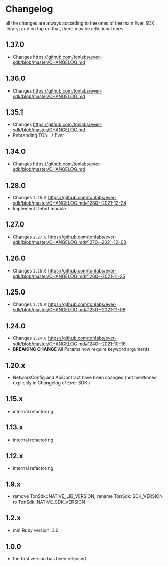 # Changelog

all the changes are always according to the ones of the main Ever SDK library; and on top on that, there may be additional ones

1.37.0
-----
* Changes https://github.com/tonlabs/ever-sdk/blob/master/CHANGELOG.md

1.36.0
-----
* Changes https://github.com/tonlabs/ever-sdk/blob/master/CHANGELOG.md

1.35.1
-----
* Changes https://github.com/tonlabs/ever-sdk/blob/master/CHANGELOG.md
* Rebranding TON -> Ever

1.34.0
-----
* Changes https://github.com/tonlabs/ever-sdk/blob/master/CHANGELOG.md

1.28.0
-----
* Changes `1.28.0` https://github.com/tonlabs/ever-sdk/blob/master/CHANGELOG.md#1280--2021-12-24
* Implement Debot module

1.27.0
-----
* Changes `1.27.0` https://github.com/tonlabs/ever-sdk/blob/master/CHANGELOG.md#1270--2021-12-03

1.26.0
-----
* Changes `1.26.0` https://github.com/tonlabs/ever-sdk/blob/master/CHANGELOG.md#1260--2021-11-25

1.25.0
-----
* Changes `1.25.0` https://github.com/tonlabs/ever-sdk/blob/master/CHANGELOG.md#1250--2021-11-08

1.24.0
-----
* Changes `1.24.0` https://github.com/tonlabs/ever-sdk/blob/master/CHANGELOG.md#1240--2021-10-18
* **BREAKING CHANGE** All Params now require keyword arguments

1.20.x
-----
* NetworkConfig and AbiContract have been changed (not mentioned explicitly in Changelog of Ever SDK )


1.15.x
-----
* internal refactoring


1.13.x
-----
* internal refactoring


1.12.x
-----
* internal refactoring


1.9.x
-----
* remove TonSdk::NATIVE_LIB_VERSION, rename TonSdk::SDK_VERSION to TonSdk::NATIVE_SDK_VERSION


1.2.x
-----
* min Ruby version: 3.0


1.0.0
-----
* the first version has been released.
